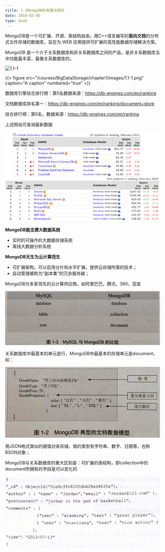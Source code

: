 ```yaml
---
title: 1.1MongoDB的发展与现状
date: 2019-05-05
type: book
---
```


MongoDB是一个可扩展、开源、表结构自由，用C++语言编写的**面向文档**的分布式文件存储的数据库，旨在为 WEB 应用提供可扩展的高性能数据存储解决方案。

MongoDB 是一个介于关系数据库和非关系数据库之间的产品，是非关系数据库当中功能最丰富，最像关系数据库的。

<img src="/courses/BigDataStorage/chapter1/images/1.1-1.png" alt="1.1-1" />

{{< figure src="/courses/BigDataStorage/chapter1/images/1.1-1.png" caption="A caption" numbered="true" >}}

数据库引擎综合排行榜：第5名数据来源：https://db-engines.com/en/ranking

文档数据库排名第一：https://db-engines.com/en/ranking/document+store

综合排行榜：第5名，数据来源：https://db-engines.com/en/ranking

上述网站可查询最新数据

<img src="./images/1.1-2.png" alt="1.1-2" />

**MongoDB能支撑大数据系统**

- 实时的可操作的大数据存储系统
- 离线大数据分析系统

**MongoDB天生为云计算而生**

- 可扩展架构，可以启用分片和水平扩展，提供云存储所需的技术；
- 自动管理被称为“副本集”的冗余服务器；

MongoDB为多家领先的云计算供应商，如阿里巴巴，腾讯，360，百度

<img src="./images/1.1-3.png" alt="1.1-3" />

关系数据库中最基本的单元是行，MongoDB中最基本的存储单元是document，如：

<img src="./images/1.1-4.png" alt="1.1-4" />

用JSON格式类似的键值对来存储，值的类型有字符串、数字、日期等，也称BSON对象；

MongoDB与关系数据库的重大区别是：可扩展的表结构，即collection中的document所拥有的字段是可以变化的

<img src="./images/1.1-5.png" alt="1.1-5" />

